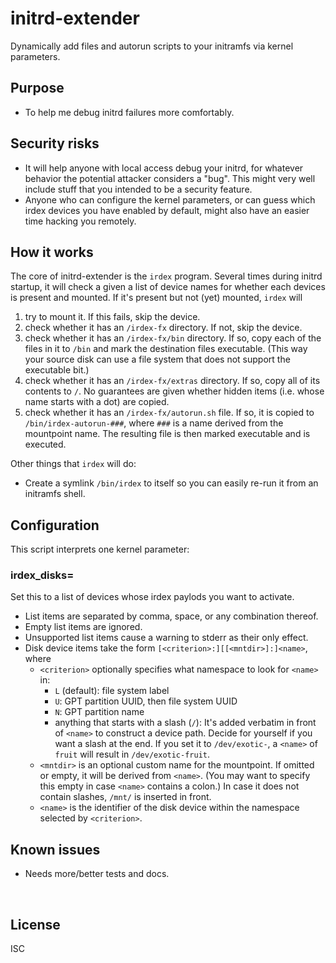 ﻿
<!--#echo json="package.json" key="name" underline="=" -->
initrd-extender
===============
<!--/#echo -->

<!--#echo json="package.json" key="description" -->
Dynamically add files and autorun scripts to your initramfs via kernel
parameters.
<!--/#echo -->


Purpose
-------

* To help me debug initrd failures more comfortably.



Security risks
--------------

* It will help anyone with local access debug your initrd, for whatever
  behavior the potential attacker considers a "bug". This might very well
  include stuff that you intended to be a security feature.
* Anyone who can configure the kernel parameters, or can guess which
  irdex devices you have enabled by default, might also have an easier
  time hacking you remotely.



How it works
------------

The core of initrd-extender is the `irdex` program.
Several times during initrd startup, it will check a given a list of
device names for whether each devices is present and mounted.
If it's present but not (yet) mounted, `irdex` will

1.  try to mount it. If this fails, skip the device.
1.  check whether it has an `/irdex-fx` directory. If not, skip the device.
1.  check whether it has an `/irdex-fx/bin` directory.
    If so, copy each of the files in it to `/bin` and mark the destination
    files executable. (This way your source disk can use a file system that
    does not support the executable bit.)
1.  check whether it has an `/irdex-fx/extras` directory.
    If so, copy all of its contents to `/`.
    No guarantees are given whether hidden items (i.e. whose name starts with
    a dot) are copied.
1.  check whether it has an `/irdex-fx/autorun.sh` file.
    If so, it is copied to `/bin/irdex-autorun-###`, where `###` is a name
    derived from the mountpoint name.
    The resulting file is then marked executable and is executed.


Other things that `irdex` will do:

* Create a symlink `/bin/irdex` to itself so you can easily re-run it
  from an initramfs shell.




Configuration
-------------

This script interprets one kernel parameter:

### irdex_disks=

Set this to a list of devices whose irdex paylods you want to activate.

* List items are separated by comma, space, or any combination thereof.
* Empty list items are ignored.
* Unsupported list items cause a warning to stderr as their only effect.
* Disk device items take the form `[<criterion>:][[<mntdir>]:]<name>`, where
  * `<criterion>` optionally specifies what namespace to look for `<name>` in:
    * `L` (default): file system label
    * `U`: GPT partition UUID, then file system UUID
    * `N`: GPT partition name
    * anything that starts with a slash (`/`):
      It's added verbatim in front of `<name>` to construct a device path.
      Decide for yourself if you want a slash at the end.
      If you set it to `/dev/exotic-`, a `<name>` of `fruit` will result in
      `/dev/exotic-fruit`.
  * `<mntdir>` is an optional custom name for the mountpoint.
    If omitted or empty, it will be derived from `<name>`.
    (You may want to specify this empty in case `<name>` contains a colon.)
    In case it does not contain slashes, `/mnt/` is inserted in front.
  * `<name>` is the identifier of the disk device within the namespace
    selected by `<criterion>`.




<!--#toc stop="scan" -->



Known issues
------------

* Needs more/better tests and docs.




&nbsp;


License
-------
<!--#echo json="package.json" key=".license" -->
ISC
<!--/#echo -->
